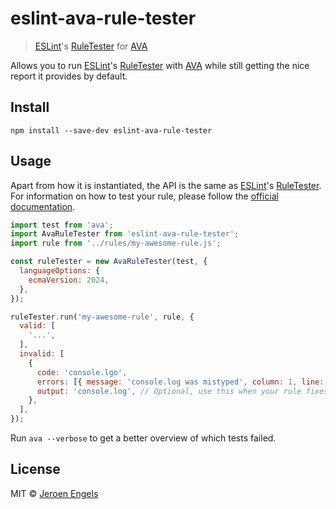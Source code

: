 # eslint-ava-rule-tester

> [ESLint]'s [RuleTester] for [AVA]

Allows you to run [ESLint]'s [RuleTester] with [AVA] while still getting the nice report it provides by default.

## Install

```console
npm install --save-dev eslint-ava-rule-tester
```

## Usage

Apart from how it is instantiated, the API is the same as [ESLint]'s [RuleTester]. For information on how to test your rule, please follow the [official documentation](https://eslint.org/docs/latest/extend/plugins#testing).

```js
import test from 'ava';
import AvaRuleTester from 'eslint-ava-rule-tester';
import rule from '../rules/my-awesome-rule.js';

const ruleTester = new AvaRuleTester(test, {
  languageOptions: {
    ecmaVersion: 2024,
  },
});

ruleTester.run('my-awesome-rule', rule, {
  valid: [
    '...',
  ],
  invalid: [
    {
      code: 'console.lgo',
      errors: [{ message: 'console.log was mistyped', column: 1, line: 1 }],
      output: 'console.log', // Optional, use this when your rule fixes the errors
    },
  ],
});
```

Run `ava --verbose` to get a better overview of which tests failed.

## License

MIT © [Jeroen Engels](https://github.com/jfmengels)

[AVA]: https://github.com/sindresorhus/ava
[ESLint]: https://github.com/eslint/eslint
[RuleTester]: (https://eslint.org/docs/latest/integrate/nodejs-api#ruletester)
